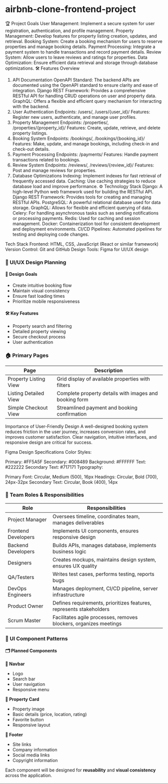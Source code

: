 # airbnb-clone-frontend-project
🏆 Project Goals
User Management: Implement a secure system for user registration, authentication, and profile management.
Property Management: Develop features for property listing creation, updates, and retrieval.
Booking System: Create a booking mechanism for users to reserve properties and manage booking details.
Payment Processing: Integrate a payment system to handle transactions and record payment details.
Review System: Allow users to leave reviews and ratings for properties.
Data Optimization: Ensure efficient data retrieval and storage through database optimizations.
🛠️ Features Overview
1. API Documentation
OpenAPI Standard: The backend APIs are documented using the OpenAPI standard to ensure clarity and ease of integration.
Django REST Framework: Provides a comprehensive RESTful API for handling CRUD operations on user and property data.
GraphQL: Offers a flexible and efficient query mechanism for interacting with the backend.
2. User Authentication
Endpoints: /users/, /users/{user_id}/
Features: Register new users, authenticate, and manage user profiles.
3. Property Management
Endpoints: /properties/, /properties/{property_id}/
Features: Create, update, retrieve, and delete property listings.
4. Booking System
Endpoints: /bookings/, /bookings/{booking_id}/
Features: Make, update, and manage bookings, including check-in and check-out details.
5. Payment Processing
Endpoints: /payments/
Features: Handle payment transactions related to bookings.
6. Review System
Endpoints: /reviews/, /reviews/{review_id}/
Features: Post and manage reviews for properties.
7. Database Optimizations
Indexing: Implement indexes for fast retrieval of frequently accessed data.
Caching: Use caching strategies to reduce database load and improve performance.
⚙️ Technology Stack
Django: A high-level Python web framework used for building the RESTful API.
Django REST Framework: Provides tools for creating and managing RESTful APIs.
PostgreSQL: A powerful relational database used for data storage.
GraphQL: Allows for flexible and efficient querying of data.
Celery: For handling asynchronous tasks such as sending notifications or processing payments.
Redis: Used for caching and session management.
Docker: Containerization tool for consistent development and deployment environments.
CI/CD Pipelines: Automated pipelines for testing and deploying code changes.

Tech Stack
Frontend: HTML, CSS, JavaScript (React or similar framework)
Version Control: Git and GitHub
Design Tools: Figma for UI/UX design 


### 🎨 UI/UX Design Planning

#### 🎯 Design Goals
- Create intuitive booking flow  
- Maintain visual consistency  
- Ensure fast loading times  
- Prioritize mobile responsiveness  

#### 🛠️ Key Features
- Property search and filtering  
- Detailed property viewing  
- Secure checkout process  
- User authentication  


### 🏠 Primary Pages

| Page                   | Description                                                 |
|------------------------|-------------------------------------------------------------|
| Property Listing View  | Grid display of available properties with filters           |
| Listing Detailed View  | Complete property details with images and booking form      |
| Simple Checkout View   | Streamlined payment and booking confirmation                |

Importance of User-Friendly Design
A well-designed booking system reduces friction in the user journey, increases conversion rates, and improves customer satisfaction. Clear navigation, intuitive interfaces, and responsive design are critical for success.

Figma Design Specifications
Color Styles:

Primary: #FF5A5F
Secondary: #008489
Background: #FFFFFF
Text: #222222
Secondary Text: #717171
Typography:

Primary Font: Circular, Medium (500), 16px
Headings: Circular, Bold (700), 24px-32px
Secondary Text: Circular, Book (400), 14px

### 👥 Team Roles & Responsibilities

| Role               | Responsibilities                                                           |
|--------------------|----------------------------------------------------------------------------|
| Project Manager     | Oversees timeline, coordinates team, manages deliverables                  |
| Frontend Developers | Implements UI components, ensures responsive design                        |
| Backend Developers  | Builds APIs, manages database, implements business logic                   |
| Designers           | Creates mockups, maintains design system, ensures UX quality               |
| QA/Testers          | Writes test cases, performs testing, reports bugs                          |
| DevOps Engineers    | Manages deployment, CI/CD pipeline, server infrastructure                  |
| Product Owner       | Defines requirements, prioritizes features, represents stakeholders        |
| Scrum Master        | Facilitates agile processes, removes blockers, organizes meetings          |

### 🧩 UI Component Patterns

#### 🗂️ Planned Components

**🔹 Navbar**
- Logo  
- Search bar  
- User navigation  
- Responsive menu  

**🔹 Property Card**
- Property image  
- Basic details (price, location, rating)  
- Favorite button  
- Responsive layout  

**🔹 Footer**
- Site links  
- Company information  
- Social media links  
- Copyright information  

Each component will be designed for **reusability** and **visual consistency** across the application.



